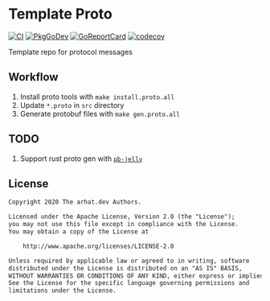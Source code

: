 # Template Proto

[![CI](https://github.com/arhat-dev/template-proto/workflows/CI/badge.svg)](https://github.com/arhat-dev/template-proto/actions?query=workflow%3ACI)
[![PkgGoDev](https://pkg.go.dev/badge/arhat.dev/template-proto)](https://pkg.go.dev/arhat.dev/template-proto)
[![GoReportCard](https://goreportcard.com/badge/arhat.dev/template-proto)](https://goreportcard.com/report/arhat.dev/template-proto)
[![codecov](https://codecov.io/gh/arhat-dev/template-proto/branch/master/graph/badge.svg)](https://codecov.io/gh/arhat-dev/template-proto)

Template repo for protocol messages

## Workflow

1. Install proto tools with `make install.proto.all`
1. Update `*.proto` in `src` directory
1. Generate protobuf files with `make gen.proto.all`

## TODO

1. Support rust proto gen with [`pb-jelly`](https://github.com/dropbox/pb-jelly)

## License

```txt
Copyright 2020 The arhat.dev Authors.

Licensed under the Apache License, Version 2.0 (the "License");
you may not use this file except in compliance with the License.
You may obtain a copy of the License at

    http://www.apache.org/licenses/LICENSE-2.0

Unless required by applicable law or agreed to in writing, software
distributed under the License is distributed on an "AS IS" BASIS,
WITHOUT WARRANTIES OR CONDITIONS OF ANY KIND, either express or implied.
See the License for the specific language governing permissions and
limitations under the License.
```
